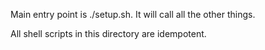 Main entry point is ./setup.sh.  It will call all the other things.

All shell scripts in this directory are idempotent.
